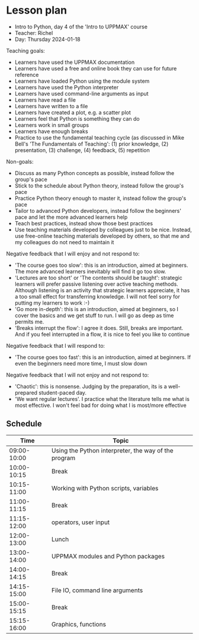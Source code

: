 # Lesson plan

- Intro to Python, day 4 of the 'Intro to UPPMAX' course
- Teacher: Richel
- Day: Thursday 2024-01-18

Teaching goals:

- Learners have used the UPPMAX documentation
- Learners have used a free and online book they can use for future reference
- Learners have loaded Python using the module system
- Learners have used the Python interpreter
- Learners have used command-line arguments as input
- Learners have read a file
- Learners have written to a file
- Learners have created a plot, e.g. a scatter plot
- Learners feel that Python is something they can do
- Learners work in small groups
- Learners have enough breaks
- Practice to use the fundamental teaching cycle (as discussed in Mike Bell's 'The
   Fundamentals of Teaching': (1) prior knowledge,
   (2) presentation, (3) challenge, (4) feedback, (5) repetition

Non-goals:

- Discuss as many Python concepts as possible,
  instead follow the group's pace
- Stick to the schedule about Python theory,
  instead follow the group's pace
- Practice Python theory enough to master it,
  instead follow the group's pace
- Tailor to advanced Python developers,
  instead follow the beginners' pace
  and let the more advanced learners help
- Teach best practices,
  instead show those best practices
- Use teaching materials developed by colleagues just to be nice.
  Instead, use free-online teaching materials developed by others,
  so that me and my colleagues do not need to maintain it

Negative feedback that I will enjoy and not respond to:

- 'The course goes too slow': this is an introduction, aimed at beginners.
  The more advanced learners inevitably will find it go too slow.
- 'Lectures are too short' or 'The contents should be taught':
  strategic learners will prefer passive listening
  over active teaching methods. Although listening is an activity that
  strategic learners appreciate, it has a too small effect for transferring knowledge.
  I will not feel sorry for putting my learners to work :-)
- 'Go more in-depth': this is an introduction, aimed at beginners,
  so I cover the basics and we get stuff to run. I will go as deep as time
  permits me.
- 'Breaks interrupt the flow': I agree it does. Still, breaks are
  important. And if you feel interrupted in a flow, it is nice to feel
  you like to continue

Negative feedback that I will respond to:

- 'The course goes too fast': this is an introduction, aimed at beginners.
  If even the beginners need more time, I must slow down

Negative feedback that I will not enjoy and not respond to:

- 'Chaotic': this is nonsense. Judging by the preparation, its is a
  well-prepared student-paced day.
- 'We want regular lectures'. I practice what the literature tells me
  what is most effective. I won't feel bad for doing what I
  is most/more effective

## Schedule

| Time          | Topic
|---------------|-------------------------------
| 09:00-10:00   | Using the Python interpreter, the way of the program |
| 10:00-10:15   | Break                         |
| 10:15-11:00   | Working with Python scripts, variables |
| 11:00-11:15   | Break                         |
| 11:15-12:00   | operators, user input
| 12:00-13:00   | Lunch
| 13:00-14:00   | UPPMAX modules and Python packages
| 14:00-14:15   | Break                         |
| 14:15-15:00   | File IO, command line arguments |
| 15:00-15:15   | Break                         |
| 15:15-16:00   | Graphics, functions           |

